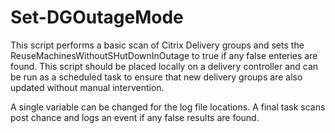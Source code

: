 # Set-DGOutageMode

This script performs a basic scan of Citrix Delivery groups and sets the ReuseMachinesWithoutSHutDownInOutage to true if any false enteries are found. 
This script should be placed locally on a delivery controller and can be run as a scheduled task to ensure that new delivery groups are also updated 
without manual intervention. 

A single variable can be changed for the log file locations. 
A final task scans post chance and logs an event if any false results are found. 
